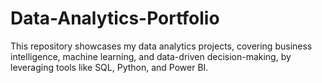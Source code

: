 # Data-Analytics-Portfolio
This repository showcases my data analytics projects, covering business intelligence, machine learning, and data-driven decision-making, by leveraging tools like SQL, Python, and  Power BI.
